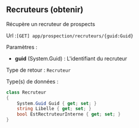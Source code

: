 ## <span id='obtenirrecruteur'>Recruteurs (obtenir)</span>

Récupère un recruteur de prospects

Url :`[GET] app/prospection/recruteurs/{guid:Guid}`

Paramètres : 

- **guid** (System.Guid) : L'identifiant du recruteur

Type de retour : `Recruteur`

Type(s) de données :

```csharp
class Recruteur
{
	System.Guid Guid { get; set; }
	string Libelle { get; set; }
	bool EstRectruteurInterne { get; set; }
}

```

